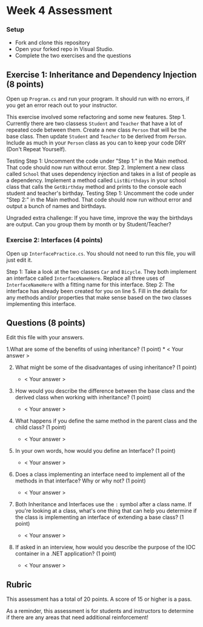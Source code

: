 ﻿# Week 4 Assessment

### Setup
* Fork and clone this repository
* Open your forked repo in Visual Studio.
* Complete the two exercises and the questions

## Exercise 1: Inheritance and Dependency Injection (8 points)

Open up `Program.cs` and run your program. It should run with no errors, if you get an error reach out to your instructor.

This exercise involved some refactoring and some new features.
Step 1. Currently there are two classess `Student` and `Teacher` that have a lot of repeated code between them. Create a new class `Person` that will be the base class. Then update `Student` and `Teacher` to be derived from `Person`. Include as much in your `Person` class as you can to keep your code DRY (Don't Repeat Yourself). 

Testing Step 1: Uncomment the code under "Step 1:" in the Main method. That code should now run without error.
Step 2. Implement a new class called `School` that uses dependency injection and takes in a list of people as a dependency. Implement a method called `ListBirthdays` in your school class that calls the `GetBirthday` method and prints to the console each student and teacher's birthday.
Testing Step 1: Uncomment the code under "Step 2:" in the Main method. That code should now run without error and output a bunch of names and birthdays.

Ungraded extra challenge: If you have time, improve the way the birthdays are output. Can you group them by month or by Student/Teacher?

### Exercise 2: Interfaces (4 points)
Open up `InterfacePractice.cs`. You should not need to run this file, you will just edit it.

Step 1: Take a look at the two classes `Car` and `Bicycle`. They both implement an interface called `InterfaceNameHere`. Replace all three uses of `InterfaceNameHere` with a fitting name for this interface.
Step 2: The interface has already been created for you on line 5. Fill in the details for any methods and/or properties that make sense based on the two classes implementing this interface.

## Questions (8 points)

Edit this file with your answers.

1.What are some of the benefits of using inheritance? (1 point)
    * < Your answer >  

2. What might be some of the disadvantages of using inheritance? (1 point)
	* < Your answer >  

3. How would you describe the difference between the base class and the derived class when working with inheritance? (1 point)
	* < Your answer >  

4.  What happens if you define the same method in the parent class and the child class? (1 point)
	* < Your answer > 

5. In your own words, how would you define an Interface? (1 point)
    * < Your answer > 

6. Does a class implementing an interface need to implement all of the methods in that interface? Why or why not? (1 point)
    * < Your answer > 

7. Both Inheritance and Interfaces use the `:` symbol after a class name. If you're looking at a class, what's one thing that can help you determine if the class is implementing an interface of extending a base class? (1 point)
	* < Your answer >  

8. If asked in an interview, how would you describe the purpose of the IOC container in a .NET application? (1 point)
	* < Your answer >  


## Rubric

This assessment has a total of 20 points.  A score of 15 or higher is a pass.

As a reminder, this assessment is for students and instructors to determine if there are any areas that need additional reinforcement!
